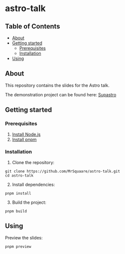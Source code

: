 # astro-talk

## Table of Contents

- [About](#about)
- [Getting started](#getting-started)
  - [Prerequisites](#prerequisites)
  - [Installation](#installation)
- [Using](#using)

## About

This repository contains the slides for the Astro talk.

The demonstration project can be found here: [Supastro](https://github.com/MrSquaare/supastro)

## Getting started

### Prerequisites

1. [Install Node.js](https://nodejs.org/en/download/)
2. [Install pnpm](https://pnpm.io/installation)

### Installation

1. Clone the repository:

```shell script
git clone https://github.com/MrSquaare/astro-talk.git
cd astro-talk
```

2. Install dependencies:

```shell script
pnpm install
```

3. Build the project:

```shell script
pnpm build
```

## Using

Preview the slides:

```shell script
pnpm preview
```
